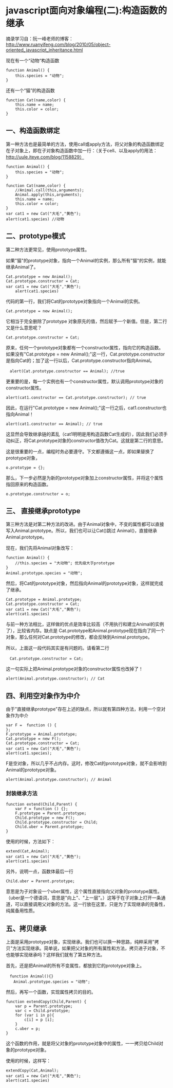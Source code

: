 # javascript面向对象编程(二):构造函数的继承 

摘录学习自：阮一峰老师的博客：http://www.ruanyifeng.com/blog/2010/05/object-oriented_javascript_inheritance.html

现在有一个“动物“构造函数

```
function Animal() {
    this.species = "动物";
}
```

还有一个“猫”的构造函数

```
function Cat(name,color) {
    this.name = name;
    this.color = color;
}
```



## 一、构造函数绑定 

第一种方法也是最简单的方法，使用call或apply方法，将父对象的构造函数绑定在子对象上，即在子对象构造函数中加一行：（关于cell、以及apply的用法：http://uule.iteye.com/blog/1158829）

```
function Animal() {
    this.species = "动物";
}

function Cat(name,color) {
    //Animal.call(this,arguments);
    Animal.apply(this,arguments);
    this.name = name;
    this.color = color;
}
var cat1 = new Cat("大毛","黄色");
alert(cat1.species) //动物
```

## 二、prototype模式 

第二种方法更常见，使用prototype属性。

如果"猫"的prototype对象，指向一个Animal的实例，那么所有"猫"的实例，就能继承Animal了。

```
Cat.prototype = new Animal();
Cat.prototype.constructor = Cat;
var cat1 = new Cat("大毛","黄色");
    alert(cat1.species)
```

代码的第一行，我们将Cat的prototype对象指向一个Animal的实例。

```
Cat.prototype = new Animal();
```

它相当于完全删除了prototype 对象原先的值，然后赋予一个新值。但是，第二行又是什么意思呢？

```
Cat.prototype.constructor = Cat;
```

原来，任何一个prototype对象都有一个constructor属性，指向它的构造函数。如果没有"Cat.prototype = new Animal();"这一行，Cat.prototype.constructor是指向Cat的；加了这一行以后，Cat.prototype.constructor指向Animal。

```
　alert(Cat.prototype.constructor == Animal); //true
```

更重要的是，每一个实例也有一个constructor属性，默认调用prototype对象的constructor属性。

```
alert(cat1.constructor == Cat.prototype.constructor); // true
```

因此，在运行"Cat.prototype = new Animal();"这一行之后，cat1.constructor也指向Animal！

```
alert(cat1.constructor == Animal); // true
```

这显然会导致继承链的紊乱（cat1明明是用构造函数Cat生成的），因此我们必须手动纠正，将Cat.prototype对象的constructor值改为Cat。这就是第二行的意思。

这是很重要的一点，编程时务必要遵守。下文都遵循这一点，即如果替换了prototype对象，

```
o.prototype = {};
```

那么，下一步必然是为新的prototype对象加上constructor属性，并将这个属性指回原来的构造函数。

```
o.prototype.constructor = o;
```

## 三、 直接继承prototype 

第三种方法是对第二种方法的改进。由于Animal对象中，不变的属性都可以直接写入Animal.prototype。所以，我们也可以让Cat()跳过 Animal()，直接继承Animal.prototype。

现在，我们先将Animal对象改写：

```
function Animal() {
    //this.species = "大动物"; 优先级大于prototype
}
Animal.prototype.species = "动物";
```

然后，将Cat的prototype对象，然后指向Animal的prototype对象，这样就完成了继承。

```
Cat.prototype = Animal.prototype;
Cat.prototype.constructor = Cat;
var cat1 = new Cat("大毛","黄色");
alert(cat1.species)
```

与前一种方法相比，这样做的优点是效率比较高（不用执行和建立Animal的实例了），比较省内存。缺点是 Cat.prototype和Animal.prototype现在指向了同一个对象，那么任何对Cat.prototype的修改，都会反映到Animal.prototype。

所以，上面这一段代码其实是有问题的。请看第二行

```
　Cat.prototype.constructor = Cat;
```

这一句实际上把Animal.prototype对象的constructor属性也改掉了！

```
alert(Animal.prototype.constructor); // Cat
```

## 四、利用空对象作为中介 

由于"直接继承prototype"存在上述的缺点，所以就有第四种方法，利用一个空对象作为中介

```
var F =  function () {
};
F.prototype = Animal.prototype;
Cat.prototype = new F();
Cat.prototype.constructor = Cat;
var cat1 = new Cat("大毛","黄色");
alert(cat1.species);
```

F是空对象，所以几乎不占内存。这时，修改Cat的prototype对象，就不会影响到Animal的prototype对象。

```
alert(Animal.prototype.constructor); // Animal
```

### 封装继承方法 

```
function extend(Child,Parent) {
    var F = function () {};
    F.prototype = Parent.prototype;
    Child.prototype = new F();
    Child.prototype.constructor = Child;
    Child.uber = Parent.prototype;
}
```

使用的时候，方法如下：

```
extend(Cat,Animal);
var cat1 = new Cat("大毛","黄色");
alert(cat1.species)
```

另外，说明一点，函数体最后一行

```
Child.uber = Parent.prototype;
```

意思是为子对象设一个uber属性，这个属性直接指向父对象的prototype属性。（uber是一个德语词，意思是"向上"、"上一层"。）这等于在子对象上打开一条通道，可以直接调用父对象的方法。这一行放在这里，只是为了实现继承的完备性，纯属备用性质。

## 五、拷贝继承 

上面是采用prototype对象，实现继承。我们也可以换一种思路，纯粹采用"拷贝"方法实现继承。简单说，如果把父对象的所有属性和方法，拷贝进子对象，不也能够实现继承吗？这样我们就有了第五种方法。



首先，还是把Animal的所有不变属性，都放到它的prototype对象上。

```
　function Animal(){}
　　Animal.prototype.species = "动物";
```

然后，再写一个函数，实现属性拷贝的目的。

```
function extendCopy(Child,Parent) {
    var p = Parent.prototype;
    var c = Child.prototype;
    for (var i in p){
        c[i] = p [i];
    }
    c.uber = p;
}
```

这个函数的作用，就是将父对象的prototype对象中的属性，一一拷贝给Child对象的prototype对象。

使用的时候，这样写：

```
extendCopy(Cat,Animal);
var cat1 = new Cat("大毛","黄色");
alert(cat1.species)
```

